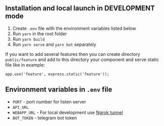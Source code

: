 ## Installation and local launch in DEVELOPMENT mode

1. Create `.env` file with the environment variables listed below
2. Run `yarn` in the root folder
3. Run `yarn build`
4. Run `yarn serve` and `yarn bot` separately

If you want to add several features then you can create directory `public/feature` and add to this directory your component and serve static file like in example:

`app.use('feature', express.static('feature'));`

## Environment variables in `.env` file

- `PORT` - port number for listen server
- `API_URL`
- `WEBAPP_URL` - For local development use [Ngrok tunnel](https://ngrok.com/docs/secure-tunnels#http-tunnels-host-header)
- `BOT_TOKEN` - telegram bot token
